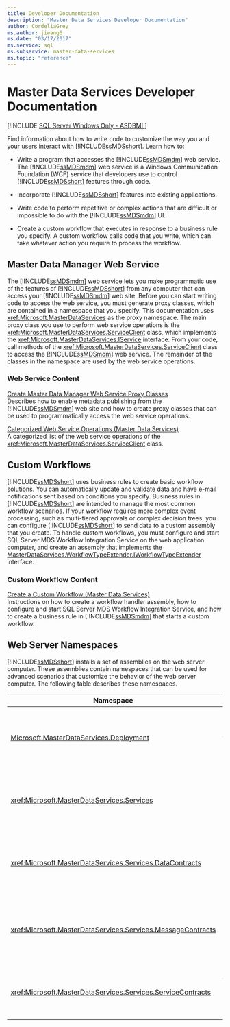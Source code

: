```yaml
---
title: Developer Documentation
description: "Master Data Services Developer Documentation"
author: CordeliaGrey
ms.author: jiwang6
ms.date: "03/17/2017"
ms.service: sql
ms.subservice: master-data-services
ms.topic: "reference"
---
```

# Master Data Services Developer Documentation

[!INCLUDE [SQL Server Windows Only - ASDBMI ](../../includes/applies-to-version/sql-windows-only-asdbmi.md)]

  Find information about how to write code to customize the way you and your users interact with [!INCLUDE[ssMDSshort](../../includes/ssmdsshort-md.md)]. Learn how to:  
  
-   Write a program that accesses the [!INCLUDE[ssMDSmdm](../../includes/ssmdsmdm-md.md)] web service. The [!INCLUDE[ssMDSmdm](../../includes/ssmdsmdm-md.md)] web service is a Windows Communication Foundation (WCF) service that developers use to control [!INCLUDE[ssMDSshort](../../includes/ssmdsshort-md.md)] features through code.  
  
-   Incorporate [!INCLUDE[ssMDSshort](../../includes/ssmdsshort-md.md)] features into existing applications.  
  
-   Write code to perform repetitive or complex actions that are difficult or impossible to do with the [!INCLUDE[ssMDSmdm](../../includes/ssmdsmdm-md.md)] UI.  
  
-   Create a custom workflow that executes in response to a business rule you specify. A custom workflow calls code that you write, which can take whatever action you require to process the workflow.  
  
## Master Data Manager Web Service  
 The [!INCLUDE[ssMDSmdm](../../includes/ssmdsmdm-md.md)] web service lets you make programmatic use of the features of [!INCLUDE[ssMDSshort](../../includes/ssmdsshort-md.md)] from any computer that can access your [!INCLUDE[ssMDSmdm](../../includes/ssmdsmdm-md.md)] web site. Before you can start writing code to access the web service, you must generate proxy classes, which are contained in a namespace that you specify. This documentation uses <xref:Microsoft.MasterDataServices> as the proxy namespace. The main proxy class you use to perform web service operations is the <xref:Microsoft.MasterDataServices.ServiceClient> class, which implements the <xref:Microsoft.MasterDataServices.IService> interface. From your code, call methods of the <xref:Microsoft.MasterDataServices.ServiceClient> class to access the [!INCLUDE[ssMDSmdm](../../includes/ssmdsmdm-md.md)] web service. The remainder of the classes in the namespace are used by the web service operations.  
  
### Web Service Content  
 [Create Master Data Manager Web Service Proxy Classes](../../master-data-services/develop/create-master-data-manager-web-service-proxy-classes.md)  
 Describes how to enable metadata publishing from the [!INCLUDE[ssMDSmdm](../../includes/ssmdsmdm-md.md)] web site and how to create proxy classes that can be used to programmatically access the web service operations.  
  
 [Categorized Web Service Operations &#40;Master Data Services&#41;](../../master-data-services/develop/categorized-web-service-operations-master-data-services.md)  
 A categorized list of the web service operations of the <xref:Microsoft.MasterDataServices.ServiceClient> class.  
  
## Custom Workflows  
 [!INCLUDE[ssMDSshort](../../includes/ssmdsshort-md.md)] uses business rules to create basic workflow solutions. You can automatically update and validate data and have e-mail notifications sent based on conditions you specify. Business rules in [!INCLUDE[ssMDSshort](../../includes/ssmdsshort-md.md)] are intended to manage the most common workflow scenarios. If your workflow requires more complex event processing, such as multi-tiered approvals or complex decision trees, you can configure [!INCLUDE[ssMDSshort](../../includes/ssmdsshort-md.md)] to send data to a custom assembly that you create. To handle custom workflows, you must configure and start SQL Server MDS Workflow Integration Service on the web application computer, and create an assembly that implements the [MasterDataServices.WorkflowTypeExtender.IWorkflowTypeExtender](/previous-versions/sql/sql-server-2016/hh758785(v=sql.130)) interface.  
  
### Custom Workflow Content  
 [Create a Custom Workflow &#40;Master Data Services&#41;](../../master-data-services/develop/create-a-custom-workflow-master-data-services.md)  
 Instructions on how to create a workflow handler assembly, how to configure and start SQL Server MDS Workflow Integration Service, and how to create a business rule in [!INCLUDE[ssMDSmdm](../../includes/ssmdsmdm-md.md)] that starts a custom workflow.  
  
## Web Server Namespaces  
 [!INCLUDE[ssMDSshort](../../includes/ssmdsshort-md.md)] installs a set of assemblies on the web server computer. These assemblies contain namespaces that can be used for advanced scenarios that customize the behavior of the web server computer. The following table describes these namespaces.  
  
|Namespace|Description|  
|---------------|-----------------|  
|[Microsoft.MasterDataServices.Deployment](/previous-versions/sql/sql-server-2016/ff487448(v=sql.130))|Contains classes that can be used to create a deployment package from a model and to deploy a package into a [!INCLUDE[ssMDSshort](../../includes/ssmdsshort-md.md)] database.|  
|<xref:Microsoft.MasterDataServices.Services>|Contains a class that receives and processes web service operations made to the web server computer through the [!INCLUDE[ssMDSmdm](../../includes/ssmdsmdm-md.md)] web application.|  
|<xref:Microsoft.MasterDataServices.Services.DataContracts>|Contains classes that define how data is passed from the client computer through the [!INCLUDE[ssMDSmdm](../../includes/ssmdsmdm-md.md)] web application to the web server computer.|  
|<xref:Microsoft.MasterDataServices.Services.MessageContracts>|Contains classes that define how requests and responses are passed from the client computer through the [!INCLUDE[ssMDSmdm](../../includes/ssmdsmdm-md.md)] web application to the web server computer.|  
|<xref:Microsoft.MasterDataServices.Services.ServiceContracts>|Contains the interface that defines the operations that can be called through the [!INCLUDE[ssMDSmdm](../../includes/ssmdsmdm-md.md)] web service.|  
  
  
